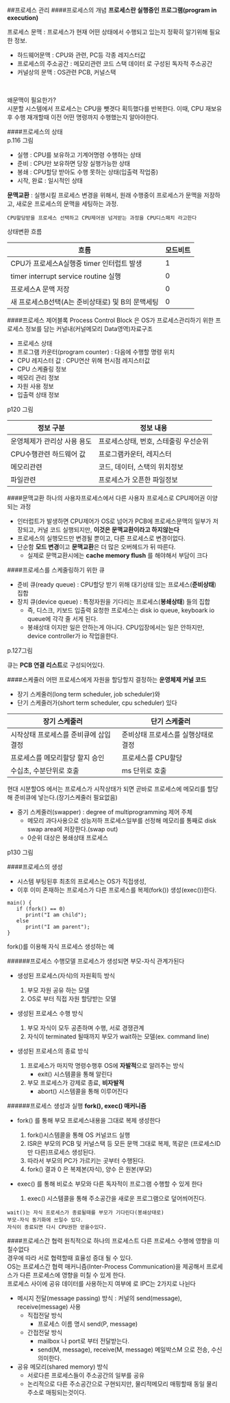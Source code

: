 ##프로세스 관리
####프로세스의 개념
**프로세스란 실행중인 프로그램(program in execution)**

프로세스 문맥 : 프로세스가 현재 어떤 상태에서 수행되고 있는지 정확히 알기위해 필요한 정보.
- 하드웨어문맥 : CPU와 관련, PC등 각종 레지스터값
- 프로세스의 주소공간 : 메모리관련 코드 스택 데이터 로 구성된 독자적 주소공간
- 커널상의 문맥 : OS관련 PCB, 커널스택

<br/>

왜문맥이 필요한가?
<br/>
시분할 시스템에서 프로세스는 CPU을 뺏겻다 획득했다를 반복한다.
이때, CPU 재보유 후 수행 재개할때 이전 어떤 명령까지 수행했는지 알아야한다.


####프로세스의 상태
<br/>
p.116 그림

- 실행 : CPU를 보유하고 기계어명령 수행하는 상태
- 준비 : CPU만 보유하면 당장 실행가능한 상태
- 봉쇄 : CPU할당 받아도 수행 못하는 상태(입출력 작업중)
- 시작, 완료 : 일시적인 상태

**문맥교환** : 실행시킬 프로세스 변경을 위해서, 원래 수행중이 프로세스가 문맥을 저장하고, 새로운 프로세스의 문맥을 세팅하는 과정.

`CPU할당받을 프로세스 선택하고 CPU제어권 넘겨받는 과정을 CPU디스패치 라고한다`

상태변환 흐름

|흐름|모드비트|
|------|---|
| CPU가 프로세스A실행중 timer 인터럽트 발생 | 1 |
| timer interrupt service routine 실행 | 0 |
| 프로세스A 문맥 저장| 0|
| 새 프로세스B선택(A는 준비상태로) 및 B의 문맥세팅| 0|


####프로세스 제어블록
Process Control Block 은 OS가 프로세스관리하기 위한 프로세스 정보를 담는 커널내(커널메모리 Data영역)자료구조
- 프로세스 상태 
- 프로그램 카운터(program counter) : 다음에 수행할 명령 위치
- CPU 레지스터 값 : CPU연산 위해 현시점 레지스터값
- CPU 스케쥴링 정보
- 메모리 관리 정보
- 자원 사용 정보
- 입출력 상태 정보 

p120 그림

|정보 구분|정보 내용|
|------|---|
| 운영체제가 관리상 사용 용도 | 프로세스상태, 번호, 스테줄링 우선순위 |
| CPU수행관련 하드웨어 값| 프로그램카운터, 레지스터 |
| 메모리관련 | 코드, 데이터, 스택의 위치정보|
| 파일관련| 프로세스가 오픈한 파일정보|

####문맥교환
하나의 사용자프로세스에서 다른 사용자 프로세스로 CPU제어권 이양되는 과정
- 인터럽트가 발생하면 CPU제어가 OS로 넘어가 PCB에 프로세스문맥의 일부가 저장되고, 커널 코드 실행되지만, **이것은 문맥교환이라고 하지않는다**
- 프로세스의 실행모드만 변경될 뿐이고, 다른 프로세스로 변경이없다.
- 단순함 **모드 변경**이고 **문맥교환**은 더 많은 오버헤드가 뒤 따른다.
    - 실제로 문맥교환시에는 **cache memory flush** 를 해야해서 부담이 크다

####프로세스를 스케줄링하기 위한 큐
- 준비 큐(ready queue) : CPU할당 받기 위해 대기상태 있는 프로세스(**준비상태**) 집합
- 장치 큐(device queue) : 특정자원을 기다리는 프로세스(**봉쇄상태**) 들의 집합
    - 즉, 디스크, 키보드 입출력 요청한 프로세스는 disk io queue, keyboark io queue에 각각 줄 서게 된다.
    - 봉쇄상태 이지만 일은 안하는게 아니다. CPU입장에서는 일은 안하지만, device controller가 io 작업을한다.
    
    
    
p.127그림

큐는 **PCB 연결 리스트**로 구성되어있다.

####스케줄러
어떤 프로세스에게 자원을 할당할지 결정하는 **운영체제 커널 코드**
- 장기 스케줄러(long term scheduler, job scheduler)와
- 단기 스케줄러가(short term scheduler, cpu scheduler) 있다

| 장기 스케줄러 | 단기 스케줄러 |
|------|---|
| 시작상태 프로세스를 준비큐에 삽입 결정 | 준비상태 프로세스를 실행상태로 결정 |
| 프로세스를 메모리할당 할지 승인| 프로세스를 CPU할당 |
| 수십초, 수분단위로 호출 | ms 단위로 호출 |
현대 시분할OS 에서는 프로세스가 시작상태가 되면 곧바로 프로세스에 메모리를 할당해 준비큐에 넣는다.(장기스케줄러 필요없음)

- 중기 스케줄러(swapper) : degree of multiprogramming 제어 주체
    - 메모리 과다사용으로 성능저하 프로세스일부를 선정해 메모리를 통째로 disk swap area에 저장한다.(swap out)
    - 0순위 대상은 봉쇄상태 프로세스
    
p130 그림


####프로세스의 생성
- 시스템 부팅된후 최초의 프로세스는 OS가 직접생성,
- 이후 이미 존재하는 프로세스가 다른 프로세스를 복제(fork()) 생성(exec())한다.
```
main() {
   if (fork() == 0) 
      print("I am child"); 
   else
      print("I am parent");
}
```
fork()를 이용해 자식 프로세스 생성하는 예

######프로세스 수행모델
프로세스가 생성되면 부모-자식 관계가된다

- 생성된 프로세스(자식)의 자원획득 방식
    1. 부모 자원 공유 하는 모델
    2. OS로 부터 직접 자원 할당받는 모델
    
- 생성된 프로세스 수행 방식
    1. 부모 자식이 모두 공존하며 수행, 서로 경쟁관계
    2. 자식이 terminated 될때까지 부모가 wait하는 모델(ex. command line)
    
- 생성된 프로세스의 종료 방식
    1. 프로세스가 마지막 명령수행후 OS에 **자발적**으로 알려주는 방식
        - exit() 시스템콜을 통해 알린다
    2. 부모 프로세스가 강제로 종료, **비자발적**
        - abort() 시스템콜을 통해 이루어진다
        
        
######프로세스 생성과 실행
**fork(), exec() 매커니즘**
- fork() 를 통해 부모 프로세스내용을 그대로 복제 생성한다
    1. fork()시스템콜을 통해 OS 커널코드 실행
    2. ISR은 부모의 PCB 및 커널스택 등 모든 문맥 그대로 복제, 똑같은 (프로세스ID만 다른)프로세스 생성된다.
    3. 따라서 부모의 PC가 가르키는 곳부터 수행된다.
    4. fork() 결과 0 은 복제본(자식), 양수 은 원본(부모)
    
- exec() 를 통해 비로소 부모와 다른 독자적이 프로그램 수행할 수 있게 한다
    1. exec() 시스템콜을 통해 주소공간을 새로운 프로그램으로 덮어씌어진다.

    
```
wait()는 자식 프로세스가 종료될때를 부모가 기다린다(봉쇄상태로)
부모-자식 동기화에 쓰일수 있다.
자식이 종료되면 다시 CPU권한 얻을수있다.
```

####프로세스간 협력
원칙적으로 하나의 프로세스트 다른 프로세스 수행에 영향을 미칠수없다
<br/>
경우에 따라 서로 협력할때 효율성 증대 될 수 있다.
<br/>
OS는 프로세스간 협력 매커니즘(Inter-Process Communication)을 제공해서 프로세스가 다른 프로세스에 영향을 미칠 수 있게 한다.
<br/>
프로세스 사이에 공유 데이터를 사용하는지 여부에 로 IPC는 2가지로 나뉜다
- 메시지 전달(message passing) 방식 : 커널의 send(message), receive(message) 사용
    - 직접전달 방식
        - 프로세스 이름 명시 send(P, message)
    - 간접전달 방식
        - mailbox 나 port로 부터 전달받는다.
        - send(M, message), receive(M, message) 메일박스M 으로 전송, 수신 의미한다.
- 공유 메모리(shared memory) 방식
    - 서로다른 프로세스들이 주소공간의 일부를 공유
    - 논리적으로 다른 주소공간으로 구현되지만, 물리적메모리 매핑할때 동일 물리주소로 매핑되는것이다.


    
    
        
